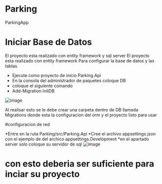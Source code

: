 # Parking

ParkingApp

# Iniciar Base de Datos

El proyecto esta realizado con entity framework y sql server
El proyecto esta realizado con entity framework
Para configurar la base de datos y las tablas

- Ejecute como proyecto de inicio Parking.Api
- En la consola del administrador de paquetes coloque DB
- coloque el siguiente comando
- Add-Migration InitDB

![image](https://user-images.githubusercontent.com/82296540/228605787-decded0d-e8a2-4ef9-8ddd-6ff4d8c8f02d.png)

Al realisar esto se le debe crear una carpeta dentro de DB llamada Migrations donde esta la configuracion del orm
y el proyecto listo para usar

#configuracion de red

*Entre en la ruta Parking/src/Parking.Api
*Cree el archivo appsettings.json con el ejemplo de del archico appsettings.Development
*en el apartado server solo coloque su servidor de sql
![image](https://user-images.githubusercontent.com/82296540/228608494-8171ad19-86bf-4bda-ac13-3553ca873970.png)

# con esto deberia ser suficiente para inciar su proyecto 
